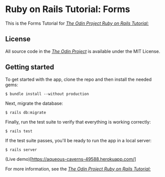 # Ruby on Rails Tutorial: Forms

This is the Forms Tutorial for
[_The Odin Project Ruby on Rails Tutorial:_](https://www.theodinproject.com/courses/ruby-on-rails/lessons/forms)

## License

All source code in the [_The Odin Project_](https://www.theodinproject.com)
is available under the MIT License.

## Getting started

To get started with the app, clone the repo and then install the needed gems:

```
$ bundle install --without production
```

Next, migrate the database:

```
$ rails db:migrate
```

Finally, run the test suite to verify that everything is working correctly:

```
$ rails test
```

If the test suite passes, you'll be ready to run the app in a local server:

```
$ rails server
```


(Live demo)[https://aqueous-caverns-49588.herokuapp.com/]


For more information, see the
[_The Odin Project Ruby on Rails Tutorial:_](https://www.theodinproject.com/courses/ruby-on-rails/lessons/forms)
